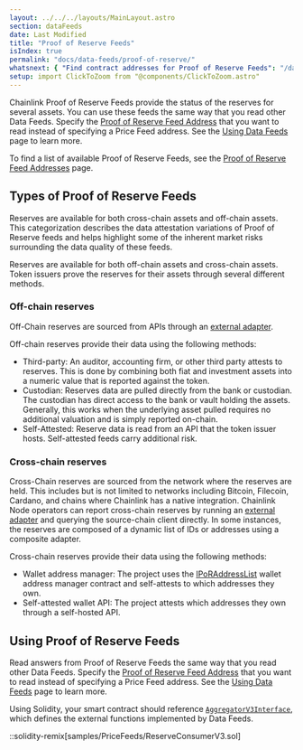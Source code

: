 ```yaml
---
layout: ../../../layouts/MainLayout.astro
section: dataFeeds
date: Last Modified
title: "Proof of Reserve Feeds"
isIndex: true
permalink: "docs/data-feeds/proof-of-reserve/"
whatsnext: { "Find contract addresses for Proof of Reserve Feeds": "/data-feeds/proof-of-reserve/addresses/" }
setup: import ClickToZoom from "@components/ClickToZoom.astro"
---
```


Chainlink Proof of Reserve Feeds provide the status of the reserves for several assets. You can use these feeds the same way that you read other Data Feeds. Specify the [Proof of Reserve Feed Address](/data-feeds/proof-of-reserve/addresses/) that you want to read instead of specifying a Price Feed address. See the [Using Data Feeds](/data-feeds/using-data-feeds/) page to learn more.

To find a list of available Proof of Reserve Feeds, see the [Proof of Reserve Feed Addresses](/data-feeds/proof-of-reserve/addresses/) page.

## Types of Proof of Reserve Feeds

Reserves are available for both cross-chain assets and off-chain assets. This categorization describes the data attestation variations of Proof of Reserve feeds and helps highlight some of the inherent market risks surrounding the data quality of these feeds.

Reserves are available for both off-chain assets and cross-chain assets. Token issuers prove the reserves for their assets through several different methods.

### Off-chain reserves

Off-Chain reserves are sourced from APIs through an [external adapter](/chainlink-nodes/external-adapters/external-adapters).

<ClickToZoom src='/images/data-feed/off-chain-reserves.webp' />

Off-chain reserves provide their data using the following methods:

- Third-party: An auditor, accounting firm, or other third party attests to reserves. This is done by combining both fiat and investment assets into a numeric value that is reported against the token.
- Custodian: Reserves data are pulled directly from the bank or custodian. The custodian has direct access to the bank or vault holding the assets. Generally, this works when the underlying asset pulled requires no additional valuation and is simply reported on-chain.
- Self-Attested: Reserve data is read from an API that the token issuer hosts. Self-attested feeds carry additional risk.

### Cross-chain reserves

Cross-Chain reserves are sourced from the network where the reserves are held. This includes but is not limited to networks including Bitcoin, Filecoin, Cardano, and chains where Chainlink has a native integration. Chainlink Node operators can report cross-chain reserves by running an [external adapter](/chainlink-nodes/external-adapters/external-adapters) and querying the source-chain client directly. In some instances, the reserves are composed of a dynamic list of IDs or addresses using a composite adapter.

<ClickToZoom src='/images/data-feed/cross-chain-reserves.webp' />

Cross-chain reserves provide their data using the following methods:

- Wallet address manager: The project uses the [IPoRAddressList](https://github.com/smartcontractkit/chainlink/blob/develop/contracts/src/v0.8/interfaces/PoRAddressList.sol) wallet address manager contract and self-attests to which addresses they own.
- Self-attested wallet API: The project attests which addresses they own through a self-hosted API.

## Using Proof of Reserve Feeds

Read answers from Proof of Reserve Feeds the same way that you read other Data Feeds. Specify the [Proof of Reserve Feed Address](/data-feeds/proof-of-reserve/addresses/) that you want to read instead of specifying a Price Feed address. See the [Using Data Feeds](/data-feeds/using-data-feeds/) page to learn more.

Using Solidity, your smart contract should reference [`AggregatorV3Interface`](https://github.com/smartcontractkit/chainlink/blob/master/contracts/src/v0.8/interfaces/AggregatorV3Interface.sol), which defines the external functions implemented by Data Feeds.

::solidity-remix[samples/PriceFeeds/ReserveConsumerV3.sol]
